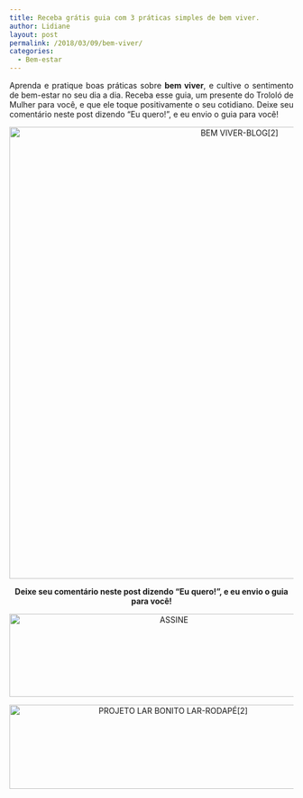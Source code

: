 ```yaml
---
title: Receba grátis guia com 3 práticas simples de bem viver.
author: Lidiane
layout: post
permalink: /2018/03/09/bem-viver/
categories:
  - Bem-estar
---
```

<p align="justify">
  Aprenda e pratique boas práticas sobre <strong>bem viver</strong>, e cultive o sentimento de bem-estar no seu dia a dia. Receba esse guia, um presente do Trololó de Mulher para você, e que ele toque positivamente o seu cotidiano. Deixe seu comentário neste post dizendo “Eu quero!”, e eu envio o guia para você!
</p>

<p align="center">
  <img class="alignnone size-full wp-image-14570" src="https://www.trololodemulher.com.br/2018/03/BEM-VIVER-BLOG2.jpg" alt="BEM VIVER-BLOG[2]" width="800" height="800" />
</p>

<p align="center">
  <strong>Deixe seu comentário neste post dizendo “Eu quero!”, e eu envio o guia para você!</strong>
</p>

<p align="center">
  <a href="http://feedburner.google.com/fb/a/mailverify?uri=blogbichafemea&loc=pt_BR" target="_blank" rel="noopener noreferrer"><img class="alignnone size-full wp-image-14011" src="https://www.trololodemulher.com.br/2017/08/ASSINE.jpg" alt="ASSINE" width="568" height="147" /></a>
</p>

<p align="center">
  <a href="http://www.trololodemulher.com.br/projeto-lar-bonito-lar/"><img class="wp-image-14554 size-full" src="https://www.trololodemulher.com.br/2018/02/PROJETO-LAR-BONITO-LAR-RODAPÉ2.jpg" alt="PROJETO LAR BONITO LAR-RODAPÉ[2]" width="565" height="149" /></a>
</p>

<p align="justify">